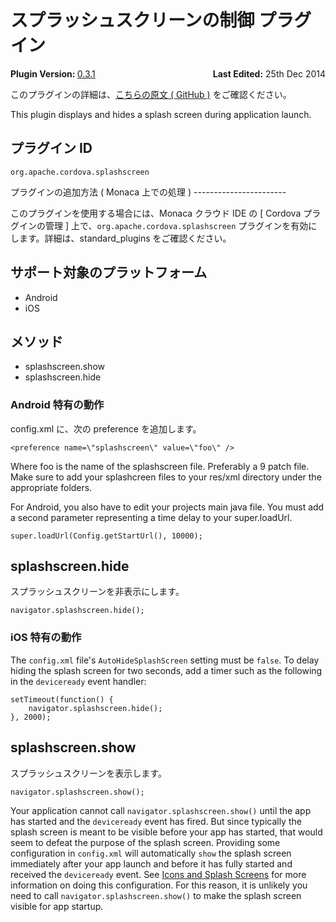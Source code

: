 スプラッシュスクリーンの制御 プラグイン
=======================================

<div>
  <div  style="float: left;" align="left"><b>Plugin Version: </b><a href="https://github.com/apache/cordova-plugin-splashscreen/blob/master/RELEASENOTES.md#031-jun-05-2014">0.3.1</a></div>   
  <div align="right" style="float: right;"><b>Last Edited:</b> 25th Dec 2014</div>
  <br/>
</div>
<div class="admonition note">

このプラグインの詳細は、[こちらの原文 ( GitHub
)](https://github.com/apache/cordova-plugin-splashscreen/blob/master/README.md)
をご確認ください。

</div>

This plugin displays and hides a splash screen during application
launch.

プラグイン ID
-------------

    org.apache.cordova.splashscreen

プラグインの追加方法 ( Monaca 上での処理 ) -----------------------

このプラグインを使用する場合には、Monaca クラウド IDE の \[ Cordova
プラグインの管理 \] 上で、`org.apache.cordova.splashscreen`
プラグインを有効にします。詳細は、standard\_plugins をご確認ください。

サポート対象のプラットフォーム
------------------------------

-   Android
-   iOS

メソッド
--------

-   splashscreen.show
-   splashscreen.hide

### Android 特有の動作

config.xml に、次の preference を追加します。

`<preference name=\"splashscreen\" value=\"foo\" />`

Where foo is the name of the splashscreen file. Preferably a 9 patch
file. Make sure to add your splashcreen files to your res/xml directory
under the appropriate folders.

For Android, you also have to edit your projects main java file. You
must add a second parameter representing a time delay to your
super.loadUrl.

`super.loadUrl(Config.getStartUrl(), 10000);`

splashscreen.hide
-----------------

スプラッシュスクリーンを非表示にします。

``` {.sourceCode .javascript}
navigator.splashscreen.hide();
```

### iOS 特有の動作

The `config.xml` file's `AutoHideSplashScreen` setting must be `false`.
To delay hiding the splash screen for two seconds, add a timer such as
the following in the `deviceready` event handler:

``` {.sourceCode .javascript}
setTimeout(function() {
    navigator.splashscreen.hide();
}, 2000);
```

splashscreen.show
-----------------

スプラッシュスクリーンを表示します。

``` {.sourceCode .javascript}
navigator.splashscreen.show();
```

Your application cannot call `navigator.splashscreen.show()` until the
app has started and the `deviceready` event has fired. But since
typically the splash screen is meant to be visible before your app has
started, that would seem to defeat the purpose of the splash screen.
Providing some configuration in `config.xml` will automatically `show`
the splash screen immediately after your app launch and before it has
fully started and received the `deviceready` event. See [Icons and
Splash
Screens](http://cordova.apache.org/docs/en/edge/config_ref_images.md.html)
for more information on doing this configuration. For this reason, it is
unlikely you need to call `navigator.splashscreen.show()` to make the
splash screen visible for app startup.

